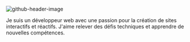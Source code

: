 ![github-header-image](https://github.com/user-attachments/assets/0b34fa99-e006-46e0-bcf0-7f4e44bc02a8)

Je suis un développeur web avec une passion pour la création de sites interactifs et réactifs. J'aime relever des défis techniques et apprendre de nouvelles compétences.

